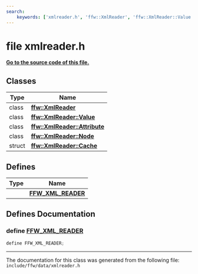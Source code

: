 ```yaml
---
search:
    keywords: ['xmlreader.h', 'ffw::XmlReader', 'ffw::XmlReader::Value', 'ffw::XmlReader::Attribute', 'ffw::XmlReader::Node', 'ffw::XmlReader::Cache', 'FFW_XML_READER']
---
```


# file xmlreader.h

**[Go to the source code of this file.](xmlreader_8h_source.md)**
## Classes

|Type|Name|
|-----|-----|
|class|[**ffw::XmlReader**](classffw_1_1_xml_reader.md)|
|class|[**ffw::XmlReader::Value**](classffw_1_1_xml_reader_1_1_value.md)|
|class|[**ffw::XmlReader::Attribute**](classffw_1_1_xml_reader_1_1_attribute.md)|
|class|[**ffw::XmlReader::Node**](classffw_1_1_xml_reader_1_1_node.md)|
|struct|[**ffw::XmlReader::Cache**](structffw_1_1_xml_reader_1_1_cache.md)|


## Defines

|Type|Name|
|-----|-----|
||[**FFW\_XML\_READER**](xmlreader_8h.md#1a31954b0f3591c836d976e5d23df7cf7e)|


## Defines Documentation

### define <a id="1a31954b0f3591c836d976e5d23df7cf7e" href="#1a31954b0f3591c836d976e5d23df7cf7e">FFW\_XML\_READER</a>

```cpp
define FFW_XML_READER;
```





----------------------------------------
The documentation for this class was generated from the following file: `include/ffw/data/xmlreader.h`
